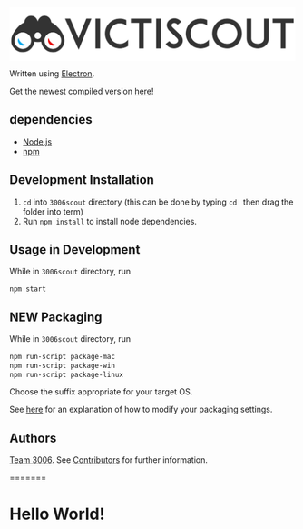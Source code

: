 [<img src="images/header.png" align="center" alt="Team3006">](https://github.com/torinturner)

Written using [Electron](http://electron.atom.io/).

Get the newest compiled version [here](https://github.com/torinturner)!


##  dependencies
* [Node.js](https://nodejs.org)
* [npm](https://npmjs.com)

## Development Installation
1. `cd` into `3006scout` directory (this can be done by typing `cd ` then drag the folder into term)
2. Run `npm install` to install node dependencies.

## Usage in Development
While in `3006scout` directory, run

    npm start

## NEW Packaging
While in `3006scout` directory, run

    npm run-script package-mac
    npm run-script package-win
    npm run-script package-linux

Choose the suffix appropriate for your target OS.

See [here](https://github.com/electron-userland/electron-packager#readme) for an explanation of how to modify your packaging settings.

## Authors
[Team 3006](https://github.com/torinturner). See [Contributors](https://github.com/torinturner) for further information.

=======
# Hello World! 
